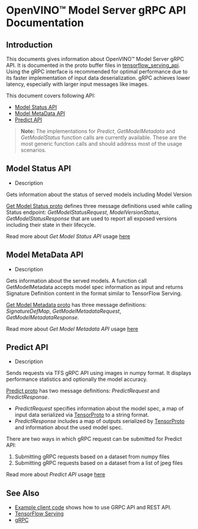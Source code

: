 # OpenVINO&trade; Model Server gRPC API Documentation

## Introduction 
This documents gives information about OpenVINO&trade; Model Server gRPC API. It is documented in the proto buffer files in [tensorflow_serving_api](https://github.com/tensorflow/serving/tree/r1.14/tensorflow_serving/apis). 
Using the gRPC interface is recommended for optimal performance due to its faster implementation of input data deserialization. gRPC achieves lower latency, especially with larger input messages like images. 

This document covers following API:
* <a href="#model-status">Model Status API</a>
* <a href="#model-metadata">Model MetaData API </a>
* <a href="#predict">Predict API </a>


> **Note:** The implementations for *Predict*, *GetModelMetadata* and *GetModelStatus* function calls are currently available. 
These are the most generic function calls and should address most of the usage scenarios.



## Model Status API <a name="model-status"></a>

- Description

Gets information about the status of served models including Model Version

 [Get Model Status proto](https://github.com/tensorflow/serving/blob/r1.14/tensorflow_serving/apis/get_model_status.proto) defines three message definitions used while calling Status endpoint: *GetModelStatusRequest*, *ModelVersionStatus*, *GetModelStatusResponse* that are used to report all exposed versions including their state in their lifecycle.

 Read more about *Get Model Status API* usage [here](./example_client.md#model-status-api)       

## Model MetaData API <a name="model-metadata"></a>

- Description

Gets information about the served models. A function call GetModelMetadata accepts model spec information as input and returns Signature Definition content in the format similar to TensorFlow Serving.
 
[Get Model Metadata proto](https://github.com/tensorflow/serving/blob/r1.14/tensorflow_serving/apis/get_model_metadata.proto) has three message definitions: *SignatureDefMap*, *GetModelMetadataRequest*, *GetModelMetadataResponse*. 

Read more about *Get Model Metadata API* usage [here](./example_client.md#model-metadata-api)       


## Predict API <a name="predict"></a>

- Description

Sends requests via TFS gRPC API using images in numpy format. It displays performance statistics and optionally the model accuracy.

 [Predict proto](https://github.com/tensorflow/serving/blob/r1.14/tensorflow_serving/apis/predict.proto) has two message definitions: *PredictRequest* and  *PredictResponse*.  
 * *PredictRequest* specifies information about the model spec, a map of input data serialized via 
[TensorProto](https://github.com/tensorflow/tensorflow/blob/master/tensorflow/core/framework/tensor.proto) to a string format.
 * *PredictResponse* includes a map of outputs serialized by 
[TensorProto](https://github.com/tensorflow/tensorflow/blob/master/tensorflow/core/framework/tensor.proto) and information about the used model spec.

There are two ways in which gRPC request can be submitted for Predict API:
1. Submitting gRPC requests based on a dataset from numpy files
2. Submitting gRPC requests based on a dataset from a list of jpeg files

Read more about *Predict API* usage [here](./example_client.md#predict-api)       

## See Also

- [Example client code](./docs/example_client.md) shows how to use GRPC API and REST API.
- [TensorFlow Serving](https://github.com/tensorflow/serving)
- [gRPC](https://grpc.io/)




 




